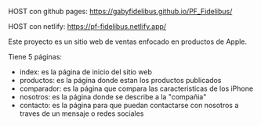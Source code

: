 HOST con github pages: https://gabyfidelibus.github.io/PF_Fidelibus/

HOST con netlify: https://pf-fidelibus.netlify.app/

Este proyecto es un sitio web de ventas enfocado en productos de Apple.

Tiene 5 páginas:
 * index: es la página de inicio del sitio web
 * productos: es la página donde estan los productos publicados
 * comparador: es la página que compara las caracteristicas de los iPhone
 * nosotros: es la página donde se describe a la "compañia"
 * contacto: es la página para que puedan contactarse con nosotros a traves de un mensaje o redes sociales
